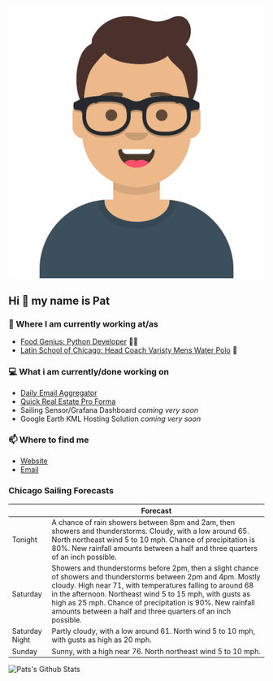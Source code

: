 [![Social banner for p-j-falconer](https://raw.githubusercontent.com/P-J-FALCONER/P-J-FALCONER/master/assets/avataaars.svg)](https://patfalconer.com/)
## Hi :wave: my name is Pat

### 💼 Where I am currently working at/as
- [Food Genius: Python Developer](https://getfoodgenius.com/) 🍔🐍
- [Latin School of Chicago: Head Coach Varisty Mens Water Polo](https://www.latinschool.org/) 🤽


### 💻 What i am currently/done working on
 - [Daily Email Aggregator](https://github.com/P-J-FALCONER/dott_daily_mail)
 - [Quick Real Estate Pro Forma](https://github.com/P-J-FALCONER/henry)
 - Sailing Sensor/Grafana Dashboard *coming very soon*
 - Google Earth KML Hosting Solution *coming very soon*

### 📫 Where to find me
 - [Website](https://patfalconer.com/)
 - [Email](mailto:patrick.j.falconer@gmail.com)


### Chicago Sailing Forecasts
|   | Forecast  |
|---|---|
| Tonight | A chance of rain showers between 8pm and 2am, then showers and thunderstorms. Cloudy, with a low around 65. North northeast wind 5 to 10 mph. Chance of precipitation is 80%. New rainfall amounts between a half and three quarters of an inch possible. |
| Saturday | Showers and thunderstorms before 2pm, then a slight chance of showers and thunderstorms between 2pm and 4pm. Mostly cloudy. High near 71, with temperatures falling to around 68 in the afternoon. Northeast wind 5 to 15 mph, with gusts as high as 25 mph. Chance of precipitation is 90%. New rainfall amounts between a half and three quarters of an inch possible. |
| Saturday Night | Partly cloudy, with a low around 61. North wind 5 to 10 mph, with gusts as high as 20 mph. |
| Sunday | Sunny, with a high near 76. North northeast wind 5 to 10 mph. |

![Pats's Github Stats](https://github-readme-stats.vercel.app/api?username=p-j-falconer&show_icons=true&theme=radical)
